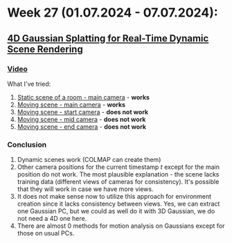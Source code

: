 # Week 27 (01.07.2024 - 07.07.2024):
## [4D Gaussian Splatting for Real-Time Dynamic Scene Rendering](https://arxiv.org/abs/2310.08528)
### [Video](https://www.youtube.com/watch?v=OBtGcGHLX2I&t=160s)
What I've tried:
1. [Static scene of a room - main camera](../data/video_rgb_stat.mp4) - **works**
2. [Moving scene - main camera](../data/home-moving.mp4) - **works**
3. [Moving scene - start camera](../data/home-stat-start.mp4) - **does not work**
4. [Moving scene - mid camera](../data/home-stat-mid.mp4) - **does not work**
5. [Moving scene - end camera](../data/home-stat-end.mp4) - **does not work**

### Conclusion
1. Dynamic scenes work (COLMAP can create them)
2. Other camera positions for the current timestamp $t$ except for the main
position do not work. The most plausible explanation - the scene lacks training
data (different views of cameras for consistency). It's possible that they will
work in case we have more views.
3. It does not make sense now to utilize this approach for environment creation
since it lacks consistency between views. Yes, we can extract one Gaussian PC, but
we could as well do it with 3D Gaussian, we do not need a 4D one here.
4. There are almost 0 methods for motion analysis on Gaussians except for those
on usual PCs.